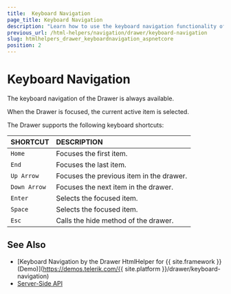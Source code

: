 ```yaml
---
title:  Keyboard Navigation
page_title: Keyboard Navigation
description: "Learn how to use the keyboard navigation functionality of the Telerik UI Drawer HtmlHelper for {{ site.framework }}."
previous_url: /html-helpers/navigation/drawer/keyboard-navigation
slug: htmlhelpers_drawer_keyboardnavigation_aspnetcore
position: 2
---
```


# Keyboard Navigation

The keyboard navigation of the Drawer is always available.

When the Drawer is focused, the current active item is selected.

The Drawer supports the following keyboard shortcuts:

| SHORTCUT						| DESCRIPTION				                                                        |
|:---                 |:---                                                                                |
| `Home`              | Focuses the first item.                                                            |
| `End`               | Focuses the last item.                                                             |
| `Up Arrow`          | Focuses the previous item in the drawer.                        |
| `Down Arrow`        | Focuses the next item in the drawer. |
| `Enter`             | Selects the focused item.                                             |
| `Space`             | Selects the focused item.                                             |
| `Esc`               | Calls the hide method of the drawer.                                                               |

## See Also

* [Keyboard Navigation by the Drawer HtmlHelper for {{ site.framework }} (Demo)](https://demos.telerik.com/{{ site.platform }}/drawer/keyboard-navigation)
* [Server-Side API](/api/drawer)
